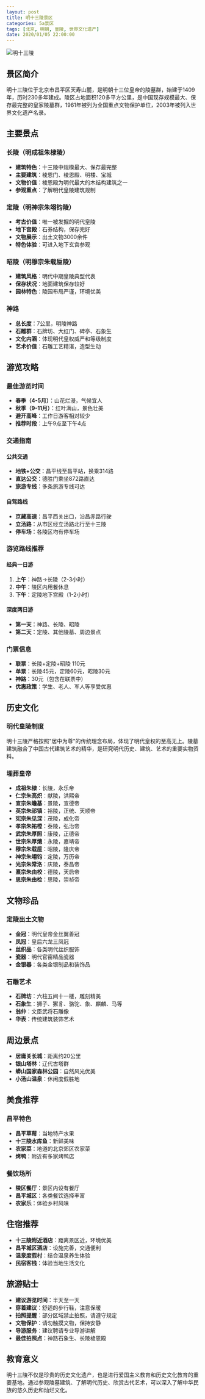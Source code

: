 ```yaml
---
layout: post
title: 明十三陵景区
categories: 5a景区
tags: [北京, 明朝, 皇陵, 世界文化遗产]
date: 2020/01/05 22:00:00
---
```


![明十三陵](https://image.sideproject.cn/5a/ming-tombs.jpg)

## 景区简介

明十三陵位于北京市昌平区天寿山麓，是明朝十三位皇帝的陵墓群，始建于1409年，历时230多年建成。陵区占地面积120多平方公里，是中国现存规模最大、保存最完整的皇家陵墓群，1961年被列为全国重点文物保护单位，2003年被列入世界文化遗产名录。

## 主要景点

### 长陵（明成祖朱棣陵）
- **建筑特色**：十三陵中规模最大、保存最完整
- **主要建筑**：棱恩门、棱恩殿、明楼、宝城
- **文物价值**：棱恩殿为明代最大的木结构建筑之一
- **参观重点**：了解明代皇陵建筑规制

### 定陵（明神宗朱翊钧陵）
- **考古价值**：唯一被发掘的明代皇陵
- **地下宫殿**：石券结构，保存完好
- **文物展示**：出土文物3000余件
- **特色体验**：可进入地下玄宫参观

### 昭陵（明穆宗朱载垕陵）
- **建筑风格**：明代中期皇陵典型代表
- **保存状况**：地面建筑保存较好
- **园林特色**：陵园布局严谨，环境优美

### 神路
- **总长度**：7公里，明陵神路
- **石雕群**：石牌坊、大红门、碑亭、石象生
- **文化内涵**：体现明代皇权威严和等级制度
- **艺术价值**：石雕工艺精湛，造型生动

## 游览攻略

### 最佳游览时间
- **春季（4-5月）**：山花烂漫，气候宜人
- **秋季（9-11月）**：红叶满山，景色壮美
- **避开高峰**：工作日游客相对较少
- **推荐时段**：上午9点至下午4点

### 交通指南

#### 公共交通
- **地铁+公交**：昌平线至昌平站，换乘314路
- **直达公交**：德胜门乘坐872路直达
- **旅游专线**：多条旅游专线可达

#### 自驾路线
- **京藏高速**：昌平西关出口，沿昌赤路行驶
- **立汤路**：从市区经立汤路北行至十三陵
- **停车场**：各陵区均有停车场

### 游览路线推荐

#### 经典一日游
1. **上午**：神路→长陵（2-3小时）
2. **中午**：陵区内用餐休息
3. **下午**：定陵地下宫殿（1-2小时）

#### 深度两日游
- **第一天**：神路、长陵、昭陵
- **第二天**：定陵、其他陵墓、周边景点

### 门票信息

- **联票**：长陵+定陵+昭陵 110元
- **单票**：长陵45元，定陵60元，昭陵30元
- **神路**：30元（包含在联票中）
- **优惠政策**：学生、老人、军人等享受优惠

## 历史文化

### 明代皇陵制度
明十三陵严格按照"居中为尊"的传统理念布局，体现了明代皇权的至高无上。陵墓建筑融合了中国古代建筑艺术的精华，是研究明代历史、建筑、艺术的重要实物资料。

### 埋葬皇帝
- **成祖朱棣**：长陵，永乐帝
- **仁宗朱高炽**：献陵，洪熙帝
- **宣宗朱瞻基**：景陵，宣德帝
- **英宗朱祁镇**：裕陵，正统、天顺帝
- **宪宗朱见深**：茂陵，成化帝
- **孝宗朱祐樘**：泰陵，弘治帝
- **武宗朱厚照**：康陵，正德帝
- **世宗朱厚熜**：永陵，嘉靖帝
- **穆宗朱载垕**：昭陵，隆庆帝
- **神宗朱翊钧**：定陵，万历帝
- **光宗朱常洛**：庆陵，泰昌帝
- **熹宗朱由校**：德陵，天启帝
- **思宗朱由检**：思陵，崇祯帝

## 文物珍品

### 定陵出土文物
- **金冠**：明代皇帝金丝翼善冠
- **凤冠**：皇后六龙三凤冠
- **丝织品**：各类明代丝织服饰
- **瓷器**：明代官窑精品瓷器
- **金银器**：各类金银制品和装饰品

### 石雕艺术
- **石牌坊**：六柱五间十一楼，雕刻精美
- **石象生**：狮子、獬豸、骆驼、象、麒麟、马等
- **翁仲**：文臣武将石雕像
- **华表**：传统建筑装饰艺术

## 周边景点

- **居庸关长城**：距离约20公里
- **银山塔林**：辽代古塔群
- **蟒山国家森林公园**：自然风光优美
- **小汤山温泉**：休闲度假胜地

## 美食推荐

### 昌平特色
- **昌平草莓**：当地特产水果
- **十三陵水库鱼**：新鲜美味
- **农家菜**：地道的北京郊区农家菜
- **烤鸭**：附近有多家烤鸭店

### 餐饮场所
- **陵区餐厅**：景区内设有餐厅
- **昌平城区**：各类餐饮选择丰富
- **农家乐**：体验乡村风味

## 住宿推荐

- **十三陵附近酒店**：距离景区近，环境优美
- **昌平城区酒店**：设施完善，交通便利
- **温泉度假村**：结合温泉养生体验
- **民宿客栈**：体验当地生活文化

## 旅游贴士

- **建议游览时间**：半天至一天
- **穿着建议**：舒适的步行鞋，注意保暖
- **拍照提醒**：部分区域禁止拍照，请遵守规定
- **文物保护**：请勿触摸文物，保持安静
- **导游服务**：建议聘请专业导游讲解
- **最佳拍照点**：神路石象生、长陵棱恩殿

## 教育意义

明十三陵不仅是珍贵的历史文化遗产，也是进行爱国主义教育和历史文化教育的重要基地。通过参观陵墓建筑、了解明代历史、欣赏古代艺术，可以深入了解中华民族的悠久历史和灿烂文化。